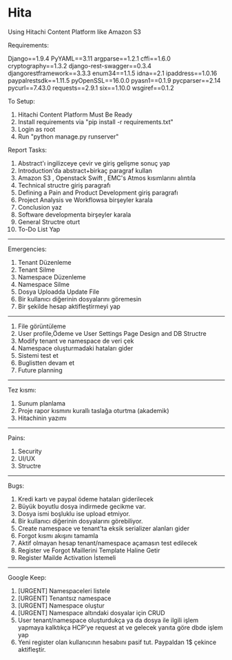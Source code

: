 # Hita
Using Hitachi Content Platform like Amazon S3

Requirements:

Django==1.9.4
PyYAML==3.11
argparse==1.2.1
cffi==1.6.0
cryptography==1.3.2
django-rest-swagger==0.3.4
djangorestframework==3.3.3
enum34==1.1.5
idna==2.1
ipaddress==1.0.16
paypalrestsdk==1.11.5
pyOpenSSL==16.0.0
pyasn1==0.1.9
pycparser==2.14
pycurl==7.43.0
requests==2.9.1
six==1.10.0
wsgiref==0.1.2

To Setup:

 1. Hitachi Content Platform Must Be Ready
 2. Install requirements via "pip install -r requirements.txt"
 3. Login as root
 4. Run "python manage.py runserver"

Report Tasks:

 1. Abstract'ı ingilizceye çevir ve giriş gelişme sonuç yap
 2. Introduction'da abstract+birkaç paragraf kullan
 3. Amazon S3 , Openstack Swift , EMC's Atmos kısımlarını alıntıla
 4. Technical structre giriş paragrafı
 5. Defining a Pain and Product Development giriş paragrafı
 6. Project Analysis ve Workflowsa birşeyler karala
 7. Conclusion yaz
 8. Software developmenta birşeyler karala
 9. General Structre oturt
 10. To-Do List Yap
-------------------------------------------------------------------
Emergencies:
1. Tenant Düzenleme
2. Tenant Silme
3. Namespace Düzenleme
4. Namespace Silme
6. Dosya Uploadda Update File
7. Bir kullanıcı diğerinin dosyalarını göremesin
8. Bir şekilde hesap aktifleştirmeyi yap
-------------------------------------------------------------------
1. File görüntüleme
2. User profile,Ödeme ve User Settings Page Design and DB Structre
3. Modify tenant ve namespace de veri çek
4. Namespace oluşturmadaki hataları gider
5. Sistemi test et
6. Buglistten devam et
7. Future planning
-------------------------------------------------------------------
Tez kısmı:
1. Sunum planlama
2. Proje rapor kısmını kurallı taslağa oturtma (akademik)
3. Hitachinin yazımı
-------------------------------------------------------------------
Pains:
1. Security
2. UI/UX
3. Structre
-------------------------------------------------------------------
Bugs:
1. Kredi kartı ve paypal ödeme hataları giderilecek
2. Büyük boyutlu dosya indirmede gecikme var.
3. Dosya ismi boşluklu ise upload etmiyor.
4. Bir kullanıcı diğerinin dosyalarını görebiliyor.
5. Create namespace ve tenant'ta eksik serializer alanları gider
6. Forgot kısmı akışını tamamla
7. Aktif olmayan hesap tenant/namespace açamasın test edilecek
8. Register ve Forgot Maillerini Template Haline Getir
9. Register Mailde Activation İstemeli
-------------------------------------------------------------------
Google Keep:
1. [URGENT] Namespaceleri listele
2. [URGENT] Tenantsız namespace
3. [URGENT] Namespace oluştur
5. [URGENT] Namespace altındaki dosyalar için CRUD
6. User tenant/namespace oluşturdukça ya da dosya ile ilgili işlem yapmaya kalktıkça HCP'ye request at ve gelecek yanıta göre dbde işlem yap
7. Yeni register olan kullanıcının hesabını pasif tut. Paypaldan 1$ çekince aktifleştir.